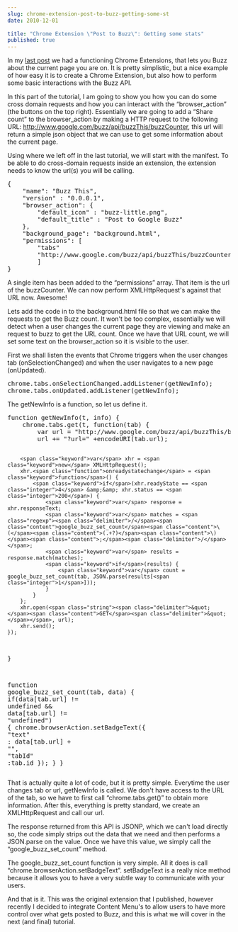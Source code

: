 ```yaml
---
slug: chrome-extension-post-to-buzz-getting-some-st
date: 2010-12-01
 
title: "Chrome Extension \"Post to Buzz\": Getting some stats"
published: true
---
```

<p>In my <a href="/chrome-extension-post-to-buzz-the-basics">last post</a> we had a functioning Chrome Extensions, that lets you Buzz about the current page you are on.  It is pretty simplistic, but a nice example of how easy it is to create a Chrome Extension, but also how to perform some basic interactions with the Buzz API.</p>

<p>In this part of the tutorial, I am going to show you how you can do some cross domain requests and how you can interact with the &ldquo;browser_action&rdquo; (the buttons on the top right).  Essentially we are going to add a &ldquo;Share count&rdquo; to the browser_action by making a HTTP request to the following URL: <a href="http://www.google.com/buzz/api/buzzThis/buzzCounter">http://www.google.com/buzz/api/buzzThis/buzzCounter</a>, this url will return a simple json object that we can use to get some information about the current page.</p>

<p>Using where we left off in the last tutorial, we will start with the manifest.  To be able to do cross-domain requests inside an extension, the extension needs to know the url(s) you will be calling.</p>

<div class="CodeRay">
  <div class="code"><pre>{
    <span class="key"><span class="delimiter">&quot;</span><span class="content">name</span><span class="delimiter">&quot;</span></span>: <span class="string"><span class="delimiter">&quot;</span><span class="content">Buzz This</span><span class="delimiter">&quot;</span></span>,
    <span class="key"><span class="delimiter">&quot;</span><span class="content">version</span><span class="delimiter">&quot;</span></span> : <span class="string"><span class="delimiter">&quot;</span><span class="content">0.0.0.1</span><span class="delimiter">&quot;</span></span>,
    <span class="key"><span class="delimiter">&quot;</span><span class="content">browser_action</span><span class="delimiter">&quot;</span></span>: {
        <span class="key"><span class="delimiter">&quot;</span><span class="content">default_icon</span><span class="delimiter">&quot;</span></span> : <span class="string"><span class="delimiter">&quot;</span><span class="content">buzz-little.png</span><span class="delimiter">&quot;</span></span>,
        <span class="key"><span class="delimiter">&quot;</span><span class="content">default_title</span><span class="delimiter">&quot;</span></span> : <span class="string"><span class="delimiter">&quot;</span><span class="content">Post to Google Buzz</span><span class="delimiter">&quot;</span></span> 
    },
    <span class="key"><span class="delimiter">&quot;</span><span class="content">background_page</span><span class="delimiter">&quot;</span></span>: <span class="string"><span class="delimiter">&quot;</span><span class="content">background.html</span><span class="delimiter">&quot;</span></span>,
    <span class="key"><span class="delimiter">&quot;</span><span class="content">permissions</span><span class="delimiter">&quot;</span></span>: [
        <span class="string"><span class="delimiter">&quot;</span><span class="content">tabs</span><span class="delimiter">&quot;</span></span>
        <span class="string"><span class="delimiter">&quot;</span><span class="content">http://www.google.com/buzz/api/buzzThis/buzzCounter</span><span class="delimiter">&quot;</span></span>
        ]
}</pre></div>
</div>


<p>A single item has been added to the &ldquo;permissions&rdquo; array.  That item is the url of the buzzCounter.  We can now perform XMLHttpRequest's against that URL now. Awesome!</p>

<p>Lets add the code in to the background.html file so that we can make the requests to get the Buzz count.  It won't be too complex, essentially we will detect when a user changes the current page they are viewing and make an request to buzz to get the URL count.  Once we have that URL count, we will set some text on the browser_action so it is visible to the user.</p>

<p>First we shall listen the events that Chrome triggers when the user changes tab (onSelectionChanged) and when the user navigates to a new page (onUpdated).</p>

<div class="CodeRay">
  <div class="code"><pre>chrome.tabs.onSelectionChanged.addListener(getNewInfo);
chrome.tabs.onUpdated.addListener(getNewInfo);</pre></div>
</div>


<p>The getNewInfo is a function, so let us define it.</p>

<div class="CodeRay">
  <div class="code"><pre><span class="keyword">function</span> <span class="function">getNewInfo</span>(t, info) {
    chrome.tabs.get(t, <span class="keyword">function</span>(tab) { 
        <span class="keyword">var</span> url = <span class="string"><span class="delimiter">&quot;</span><span class="content">http://www.google.com/buzz/api/buzzThis/buzzCounter</span><span class="delimiter">&quot;</span></span>            
        url += <span class="string"><span class="delimiter">&quot;</span><span class="content">?url=</span><span class="delimiter">&quot;</span></span> +encodeURI(tab.url);

        <span class="keyword">var</span> xhr = <span class="keyword">new</span> XMLHttpRequest();
        xhr.<span class="function">onreadystatechange</span> = <span class="keyword">function</span>() {
            <span class="keyword">if</span>(xhr.readyState == <span class="integer">4</span> &amp;&amp; xhr.status == <span class="integer">200</span>) {
                <span class="keyword">var</span> response = xhr.responseText;
                <span class="keyword">var</span> matches = <span class="regexp"><span class="delimiter">/</span><span class="content">google_buzz_set_count</span><span class="content">\(</span><span class="content">(.+?)</span><span class="content">\)</span><span class="content">;</span><span class="delimiter">/</span></span>;
                <span class="keyword">var</span> results = response.match(matches);
                <span class="keyword">if</span>(results) {
                    <span class="keyword">var</span> count = google_buzz_set_count(tab, JSON.parse(results[<span class="integer">1</span>]));
                }
            }
        }; 
        xhr.open(<span class="string"><span class="delimiter">&quot;</span><span class="content">GET</span><span class="delimiter">&quot;</span></span>, url);
        xhr.send();
    });
}

<span class="keyword">function</span> <span class="function">google_buzz_set_count</span>(tab, data) {
    <span class="keyword">if</span>(data[tab.url] != <span class="predefined-constant">undefined</span> &amp;&amp; data[tab.url] != <span class="string"><span class="delimiter">&quot;</span><span class="content">undefined</span><span class="delimiter">&quot;</span></span>) {
        chrome.browserAction.setBadgeText({ <span class="key"><span class="delimiter">&quot;</span><span class="content">text</span><span class="delimiter">&quot;</span></span> : data[tab.url] + <span class="string"><span class="delimiter">&quot;</span><span class="delimiter">&quot;</span></span>, <span class="key"><span class="delimiter">&quot;</span><span class="content">tabId</span><span class="delimiter">&quot;</span></span> :tab.id });
    }
}</pre></div>
</div>


<p>That is actually quite a lot of code, but it is pretty simple.  Everytime the user changes tab or url, getNewInfo is called.  We don't have access to the URL of the tab, so we have to first call &ldquo;chrome.tabs.get()&rdquo; to obtain more information.  After this, everything is pretty standard, we create an XMLHttpRequest and call our url.</p>

<p>The response returned from this API is JSONP, which we can't load directly so, the code simply strips out the data that we need and then performs a JSON.parse on the value. Once we have this value, we simply call the &ldquo;google_buzz_set_count&rdquo; method.</p>

<p>The google_buzz_set_count function is very simple.  All it does is call &ldquo;chrome.browserAction.setBadgeText&rdquo;.  setBadgeText is a really nice method because it allows you to have a very subtle way to communicate with your users.</p>

<p>And that is it.  This was the original extension that I published, however recently I decided to integrate Content Menu's to allow users to have more control over what gets posted to Buzz, and this is what we will cover in the next (and final) tutorial.</p>

